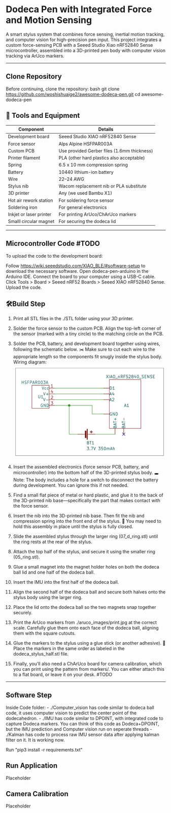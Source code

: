 # Dodeca Pen with Integrated Force and Motion Sensing

A smart stylus system that combines force sensing, inertial motion tracking, and computer vision for high-precision pen input. This project integrates a custom force-sensing PCB with a Seeed Studio Xiao nRF52840 Sense microcontroller, assembled into a 3D-printed pen body with computer vision tracking via ArUco markers.

---
## Clone Repository
Before continuing, clone the repository:
bash git clone https://github.com/woshishuaige2/awesome-dodeca-pen.git 
cd awesome-dodeca-pen

## 🔧 Tools and Equipment

| Component               | Details                                     |
| ----------------------- | ------------------------------------------- |
| Development board       | Seeed Studio XIAO nRF52840 Sense            |
| Force sensor            | Alps Alpine HSFPAR003A                      |
| Custom PCB              | Use provided Gerber files (1.6mm thickness) |
| Printer filament        | PLA (other hard plastics also acceptable)   |
| Spring                  | 6.5 x 10 mm compression spring              |
| Battery                 | 10440 lithium-ion battery                   |
| Wire                    | 22–24 AWG                                   |
| Stylus nib              | Wacom replacement nib or PLA substitute     |
| 3D printer              | Any (we used Bambu X1)                      |
| Hot air rework station  | For soldering force sensor                  |
| Soldering iron          | For general electronics                     |
| Inkjet or laser printer | For printing ArUco/ChArUco markers          |
| Smalll circular  magnet | For securing the dodeca lid                 | #TODO

---

## Microcontroller Code  #TODO
To upload the code to the development board:

Follow https://wiki.seeedstudio.com/XIAO_BLE/#software-setup to download the necessary software.
Open dodeca-pen-arduino in the Arduino IDE. 
Connect the board to your computer using a USB-C cable.
Click Tools > Board > Seeed nRF52 Boards > Seeed XIAO nRF52840 Sense.
Upload the code.

## 🛠️Build Step
1. Print all STL files in the ./STL folder using your 3D printer.

2. Solder the force sensor to the custom PCB. Align the top-left corner of the sensor (marked with a tiny circle) to the matching circle on the PCB.

3. Solder the PCB, battery, and development board together using wires, following the schematic below.
✂️ Make sure to cut each wire to the appropriate length so the components fit snugly inside the stylus body.
Wiring diagram: ![Wiring diagram](images/wiring_diagram.png)

4. Insert the assembled electronics (force sensor PCB, battery, and microcontroller) into the bottom half of the 3D-printed stylus body.
🕳️ Note: The body includes a hole for a switch to disconnect the battery during development. You can ignore this if not needed.

5. Find a small flat piece of metal or hard plastic, and glue it to the back of the 3D-printed nib base—specifically the part that makes contact with the force sensor.

6. Insert the nib into the 3D-printed nib base. Then fit the nib and compression spring into the front end of the stylus.
🧷 You may need to hold this assembly in place until the stylus is fully closed.

7. Slide the assembled stylus through the larger ring (07_d_ring.stl) until the ring rests at the rear of the stylus.

8. Attach the top half of the stylus, and secure it using the smaller ring (05_ring.stl).

9. Glue a small magnet into the magnet holder holes on both the dodeca ball lid and one half of the dodeca ball.

10. Insert the IMU into the first half of the dodeca ball.

11. Align the second half of the dodeca ball and secure both halves onto the stylus body using the larger ring.

12. Place the lid onto the dodeca ball so the two magnets snap together securely.

13. Print the ArUco markers from ./aruco_images/print.jpg at the correct scale. Carefully glue them onto each face of the dodeca ball, aligning them with the square cutouts.

14. Glue the markers to the stylus using a glue stick (or another adhesive).
🧭 Place the markers in the same order as labeled in the dodeca_stylus_half.stl file.

15. Finally, you'll also need a ChArUco board for camera calibration, which you can print using the pattern from markers/. You can either attach this to a flat board, or leave it on your desk. #TODO
---

## Software Step
Inside Code folder:
    - ./Computer_vision has code similar to dodeca ball code, it uses computer vision to predict the center point of the dodecahedron.
    - ./IMU has code similar to DPOINT, with integrated code to capture Dodeca markers. You can think of this code as Dodeca+DPOINT, but the IMU prediction and Computer vision run on seperate threads
    - ./Kalman has code to process raw IMU sensor data after applying kalman filter on it. It is working now.

Run "pip3 install -r requirements.txt" 

## Run Application
Placeholder

## Camera Calibration
Placeholder 
